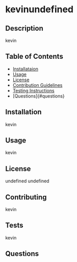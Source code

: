 
  # kevinundefined
  ## Description

  kevin

  ## Table of Contents
  - [Installataion](#installation)
  - [Usage](#usage)
  - [License](#license)
  - [Contribution Guidelines](#contributing)
  - [Testing Instructions](#tests)
  - [Questions]{#questions}

  ## Installation

  kevin

  ## Usage

  kevin

  ## License

  undefined
  undefined

  ## Contributing

  kevin

  ## Tests

  kevin

  ## Questions
